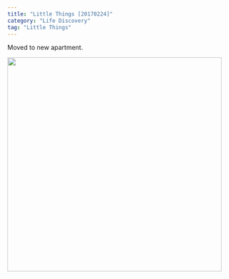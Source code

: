 ```yaml
---
title: "Little Things [20170224]"
category: "Life Discovery"
tag: "Little Things"
---
```


Moved to new apartment. 

<img class="img-responsive center-block" src="https://raw.githubusercontent.com/joshua19881228/my_blogs/master/Life_Discovery/Little_Things/figures/20170224.jpg" alt="" width="480"/>